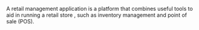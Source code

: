 A retail management application is a platform that combines useful tools to aid in running a retail store , such as inventory management and point of sale (POS).
